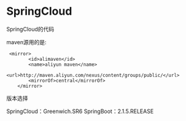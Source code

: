 # SpringCloud
SpringCloud的代码

maven源用的是:
```
 <mirror>
 		<id>alimaven</id>
		<name>aliyun maven</name>
		<url>http://maven.aliyun.com/nexus/content/groups/public/</url>
 		<mirrorOf>central</mirrorOf>
	</mirror>
```




版本选择

SpringCloud：Greenwich.SR6
SpringBoot：2.1.5.RELEASE
